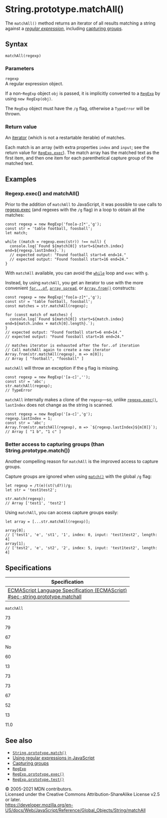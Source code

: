 # String.prototype.matchAll()

The `matchAll()` method returns an iterator of all results matching a string against a _[regular expression](https://developer.mozilla.org/en-US/docs/Web/JavaScript/Guide/Regular_Expressions)_, including [capturing groups](https://developer.mozilla.org/en-US/docs/Web/JavaScript/Guide/Regular_Expressions/Groups_and_Ranges).

## Syntax

    matchAll(regexp)

### Parameters

`regexp`  
A regular expression object.

If a non-`RegExp` object `obj` is passed, it is implicitly converted to a [`RegExp`](../regexp) by using `new RegExp(obj)`.

The `RegExp` object must have the `/g` flag, otherwise a `TypeError` will be thrown.

### Return value

An [iterator](https://developer.mozilla.org/en-US/docs/Web/JavaScript/Guide/Iterators_and_Generators) (which is not a restartable iterable) of matches.

Each match is an array (with extra properties `index` and `input`; see the return value for [`RegExp.exec`](../regexp/exec)). The match array has the matched text as the first item, and then one item for each parenthetical capture group of the matched text.

## Examples

### Regexp.exec() and matchAll()

Prior to the addition of `matchAll` to JavaScript, it was possible to use calls to [regexp.exec](../regexp/exec) (and regexes with the `/g` flag) in a loop to obtain all the matches:

    const regexp = new RegExp('foo[a-z]*','g');
    const str = 'table football, foosball';
    let match;

    while ((match = regexp.exec(str)) !== null) {
      console.log(`Found ${match[0]} start=${match.index} end=${regexp.lastIndex}.`);
      // expected output: "Found football start=6 end=14."
      // expected output: "Found foosball start=16 end=24."
    }

With `matchAll` available, you can avoid the [`while`](../../statements/while) loop and `exec` with `g`.

Instead, by using `matchAll`, you get an iterator to use with the more convenient [`for...of`](../../statements/for...of), [`array spread`](../../operators/spread_syntax), or [`Array.from()`](../array/from) constructs:

    const regexp = new RegExp('foo[a-z]*','g');
    const str = 'table football, foosball';
    const matches = str.matchAll(regexp);

    for (const match of matches) {
      console.log(`Found ${match[0]} start=${match.index} end=${match.index + match[0].length}.`);
    }
    // expected output: "Found football start=6 end=14."
    // expected output: "Found foosball start=16 end=24."

    // matches iterator is exhausted after the for..of iteration
    // Call matchAll again to create a new iterator
    Array.from(str.matchAll(regexp), m => m[0]);
    // Array [ "football", "foosball" ]

`matchAll` will throw an exception if the `g` flag is missing.

    const regexp = new RegExp('[a-c]','');
    const str = 'abc';
    str.matchAll(regexp);
    // TypeError

`matchAll` internally makes a clone of the `regexp`—so, unlike [`regexp.exec()`](../regexp/exec), `lastIndex` does not change as the string is scanned.

    const regexp = new RegExp('[a-c]','g');
    regexp.lastIndex = 1;
    const str = 'abc';
    Array.from(str.matchAll(regexp), m => `${regexp.lastIndex}${m[0]}`);
    // Array [ "1 b", "1 c" ]

### Better access to capturing groups (than String.prototype.match())

Another compelling reason for `matchAll` is the improved access to capture groups.

Capture groups are ignored when using [`match()`](match) with the global `/g` flag:

    let regexp = /t(e)(st(\d?))/g;
    let str = 'test1test2';

    str.match(regexp);
    // Array ['test1', 'test2']

Using `matchAll`, you can access capture groups easily:

    let array = [...str.matchAll(regexp)];

    array[0];
    // ['test1', 'e', 'st1', '1', index: 0, input: 'test1test2', length: 4]
    array[1];
    // ['test2', 'e', 'st2', '2', index: 5, input: 'test1test2', length: 4]

## Specifications

<table><thead><tr class="header"><th>Specification</th></tr></thead><tbody><tr class="odd"><td><a href="https://tc39.es/ecma262/#sec-string.prototype.matchall">ECMAScript Language Specification (ECMAScript)<br />
<span class="small">#sec-string.prototype.matchall</span></a></td></tr></tbody></table>

`matchAll`

73

79

67

No

60

13

73

73

67

52

13

11.0

## See also

-   [`String.prototype.match()`](match)
-   [Using regular expressions in JavaScript](https://developer.mozilla.org/en-US/docs/Web/JavaScript/Guide/Regular_Expressions)
-   [Capturing groups](https://developer.mozilla.org/en-US/docs/Web/JavaScript/Guide/Regular_Expressions/Groups_and_Ranges)
-   [`RegExp`](../regexp)
-   [`RegExp.prototype.exec()`](../regexp/exec)
-   [`RegExp.prototype.test()`](../regexp/test)

© 2005-2021 MDN contributors.  
Licensed under the Creative Commons Attribution-ShareAlike License v2.5 or later.  
<a href="https://developer.mozilla.org/en-US/docs/Web/JavaScript/Reference/Global_Objects/String/matchAll" class="_attribution-link">https://developer.mozilla.org/en-US/docs/Web/JavaScript/Reference/Global_Objects/String/matchAll</a>
